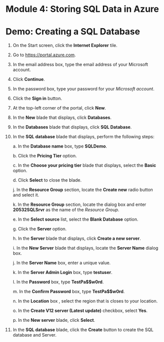 # Module 4: Storing SQL Data in Azure

# Demo: Creating a SQL Database

1.  On the Start screen, click the **Internet Explorer** tile.

1.  Go to <https://portal.azure.com>.

1.  In the email address box, type the email address of your Microsoft account.

1.  Click **Continue**.

1.  In the password box, type your password for your *Microsoft account*.

1.  Click the **Sign in** button.

1.  At the top-left corner of the portal, click **New**.

1.  In the **New** blade that displays, click **Databases**.

1.  In the **Databases** blade that displays, click **SQL Database**.

1.  In the **SQL database** blade that displays, perform the following steps:

	a.  In the **Database name** box, type **SQLDemo**.

	b.  Click the **Pricing Tier** option.

	c.  In the **Choose your pricing tier** blade that displays, select the **Basic** option.

	d.  Click **Select** to close the blade.

	j.	In the **Resource Group** section, locate the **Create new** radio button and select it.

	k. 	In the **Resource Group** section, locate the dialog box and enter **20532SQLSrvr** as the name of the *Resource Group*.

	e.  In the **Select source** list, select the **Blank Database** option.

	g.  Click the **Server** option.

	h.  In the **Server** blade that displays, click **Create a new server**.

	i.  In the **New Server** blade that displays, locate the **Server Name** dialog box.

	j.  In the **Server Name** box, enter a unique value.

	k.  In the **Server Admin Login** box, type **testuser**.

	l.  In the **Password** box, type **TestPa$$w0rd**.

	m.  In the **Confirm Password** box, type **TestPa$$w0rd**.

	n.  In the **Location** box , select the region that is closes to your location.

	o.  In the **Create V12 server (Latest update)** checkbox, select **Yes**.

	p.  In the **New server** blade, click **Select**.

1.  In the **SQL database** blade, click the **Create** button to create the SQL database and Server.
